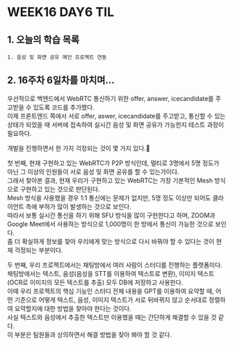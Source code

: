 # WEEK16 DAY6 TIL

## 1. 오늘의 학습 목록
```
1. 음성 및 화면 공유 메인 프로젝트 연동
```

## 2. 16주차 6일차를 마치며...
우선적으로 백엔드에서 WebRTC 통신하기 위한 offer, answer, icecandidate를 주고받을 수 있도록 코드를 추가했다.  
이제 프론트엔드 쪽에서 서로 offer, aswer, icecandidate를 주고받고, 통신할 수 있는 상태가 되었을 때 서버에 접속하여 실시간 음성 및 화면 공유가 가능한지 테스트 과정이 필요하다.

개발을 진행하면서 한 가지 걱정되는 것이 몇 가지 있다.🧐

첫 번째, 현재 구현하고 있는 WebRTC가 P2P 방식인데, 멀티로 3명에서 5명 정도가 아닌 그 이상의 인원들이 서로 음성 및 화면 공유를 할 수 있는가이다.  
그래서 찾아본 결과, 현재 우리가 구현하고 있는 WebRTC는 가장 기본적인 Mesh 방식으로 구현하고 있는 것으로 판단된다.  
Mesh 방식을 사용했을 경우 1:1 통신에는 문제가 없지만, 5명 정도 이상만 되어도 클라이언트 측에 부하가 많이 발생하는 것으로 보인다.  
따라서 보통 실시간 통신을 하기 위해 SFU 방식을 많이 구현한다고 하며, ZOOM과 Google Meet에서 사용하는 방식으로 1,000명이 한 방에서 통신이 가능한 것으로 보인다.  
좀 더 확실하게 정보를 찾아 우리에게 맞는 방식으로 다시 바꿔야 할 수 있다는 것이 현재 걱정되는 부분이다.

두 번째, 우리 프로젝트에서는 채팅방에서 여러 사람이 스터디를 진행하는 플랫폼이다.  
채팅방에서는 텍스트, 음성(음성을 STT를 이용하여 텍스트로 변환), 이미지 텍스트(OCR로 이미지의 모든 텍스트를 추출) 모두 DB에 저장하고 사용한다.  
이때 우리 프로젝트의 핵심 기능인 스터디 전체 내용을 GPT를 이용하여 요약할 때, 어떤 기준으로 어떻게 텍스트, 음성, 이미지 텍스트가 서로 뒤바뀌지 않고 순서대로 정렬하여 요약할지에 대한 방법을 찾아야 한다는 것이다.  
사실 텍스트와 음성에서 추출한 텍스트만 이용했을 때는 간단하게 해결할 수 있을 것 같다.  
이 부분은 팀원들과 상의하면서 해결 방법을 찾아 봐야 할 것 같다.